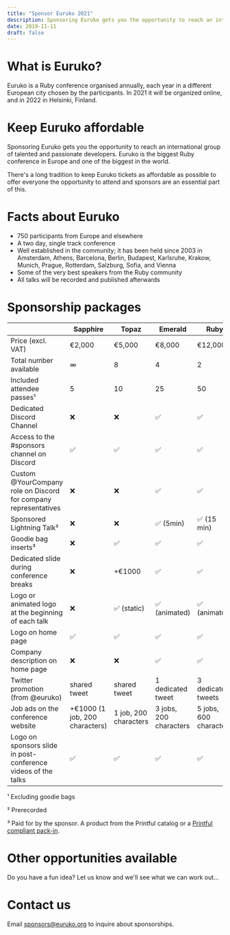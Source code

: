 ```yaml
---
title: "Sponsor Euruko 2021"
description: Sponsoring Euruko gets you the opportunity to reach an international group of talented and passionate developers
date: 2019-11-11
draft: false
---
```


# What is Euruko?

Euruko is a Ruby conference organised annually, each year in a different European city chosen by the participants. In 2021 it will be organized online, and in 2022 in Helsinki, Finland.

# Keep Euruko affordable

Sponsoring Euruko gets you the opportunity to reach an international group of talented and passionate developers. Euruko is the biggest Ruby conference in Europe and one of the biggest in the world.

There's a long tradition to keep Euruko tickets as affordable as possible to offer everyone the opportunity to attend and sponsors are an essential part of this.

# Facts about Euruko

* 750 participants from Europe and elsewhere
* A two day, single track conference
* Well established in the community; it has been held since 2003 in Amsterdam, Athens, Barcelona, Berlin, Budapest, Karlsruhe, Krakow, Munich, Prague, Rotterdam, Salzburg, Sofia, and Vienna
* Some of the very best speakers from the Ruby community
* All talks will be recorded and published afterwards

# Sponsorship packages

|                                                                 | Sapphire                       | Topaz                 | Emerald                | Ruby                   |
|-----------------------------------------------------------------|--------------------------------|-----------------------|------------------------|------------------------|
| Price (excl. VAT)                                               | €2,000                         | €5,000                | €8,000                 | €12,000                |
| Total number available                                          | ∞                              | 8                     | 4                      | 2                      |
| Included attendee passes¹                                       | 5                              | 10                    | 25                     | 50                     |
| Dedicated Discord Channel                                       | ❌                              | ❌                     | ✅                      | ✅                      |
| Access to the #sponsors channel on Discord                      | ✅                              | ✅                     | ✅                      | ✅                      |
| Custom @YourCompany role on Discord for company representatives | ❌                              | ❌                     | ✅                      | ✅                      |
| Sponsored Lightning Talk²                                       | ❌                              | ❌                     | ✅  (5min)              | ✅ (15 min)             |
| Goodie bag inserts³                                             | ❌                              | ✅                     | ✅                      | ✅                      |
| Dedicated slide during conference breaks                        | ❌                              | +€1000                | ✅                      | ✅                      |
| Logo or animated logo at the beginning of each talk             | ❌                              | ✅ (static)            | ✅ (animated)           | ✅ (animated)           |
| Logo on home page                                               | ✅                              | ✅                     | ✅                      | ✅                      |
| Company description on home page                                | ❌                              | ❌                     | ✅                      | ✅                      |
| Twitter promotion (from @euruko)                                | shared tweet                   | shared tweet          | 1 dedicated tweet      | 3 dedicated tweets     |
| Job ads on the conference website                               | +€1000 (1 job, 200 characters) | 1 job, 200 characters | 3 jobs, 200 characters | 5 jobs, 600 characters |
| Logo on sponsors slide in post-conference videos of the talks   | ✅                              | ✅                     | ✅                      | ✅                      |

¹ Excluding goodie bags

² Prerecorded

³ Paid for by the sponsor. A product from the Printful catalog or a [Printful compliant pack-in](https://www.printful.com/branded-packaging-inserts).

# Other opportunities available

Do you have a fun idea? Let us know and we'll see what we can work out…

# Contact us

Email [sponsors@euruko.org](mailto:sponsors@euruko.org) to inquire about sponsorships.
